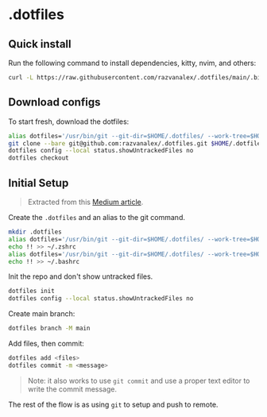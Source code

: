 # .dotfiles

## Quick install
Run the following command to install dependencies, kitty, nvim, and others:
``` bash
curl -L https://raw.githubusercontent.com/razvanalex/.dotfiles/main/.bin/install.sh | sh /dev/stdin
```

## Download configs
To start fresh, download the dotfiles:
``` bash
alias dotfiles='/usr/bin/git --git-dir=$HOME/.dotfiles/ --work-tree=$HOME'
git clone --bare git@github.com:razvanalex/.dotfiles.git $HOME/.dotfiles
dotfiles config --local status.showUntrackedFiles no
dotfiles checkout
```

## Initial Setup
> Extracted from this [Medium article](https://medium.com/@simontoth/best-way-to-manage-your-dotfiles-2c45bb280049).

Create the `.dotfiles` and an alias to the git command. 
``` bash
mkdir .dotfiles
alias dotfiles='/usr/bin/git --git-dir=$HOME/.dotfiles/ --work-tree=$HOME'
echo !! >> ~/.zshrc
alias dotfiles='/usr/bin/git --git-dir=$HOME/.dotfiles/ --work-tree=$HOME'
echo !! >> ~/.bashrc
```

Init the repo and don't show untracked files. 
``` bash
dotfiles init
dotfiles config --local status.showUntrackedFiles no
```

Create main branch:
``` bash
dotfiles branch -M main
```

Add files, then commit:
``` bash
dotfiles add <files>
dotfiles commit -m <message>
```
> Note: it also works to use `git commit` and use a proper text editor to write the commit message.

The rest of the flow is as using `git` to setup and push to remote.
